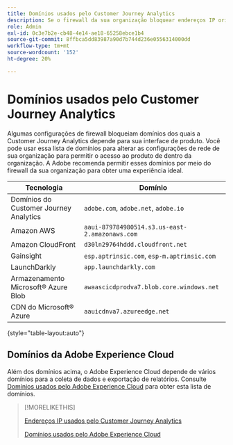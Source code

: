 ```yaml
---
title: Domínios usados pelo Customer Journey Analytics
description: Se o firewall da sua organização bloquear endereços IP originados da Adobe, use esta lista para atualizar as configurações do firewall.
role: Admin
exl-id: 0c3e7b2e-cb48-4e14-ae18-65258ebce1b4
source-git-commit: 8ffbca5dd83987a90d7b744d236e0556314000dd
workflow-type: tm+mt
source-wordcount: '152'
ht-degree: 20%

---
```


# Domínios usados pelo Customer Journey Analytics

Algumas configurações de firewall bloqueiam domínios dos quais a Customer Journey Analytics depende para sua interface de produto. Você pode usar essa lista de domínios para alterar as configurações de rede de sua organização para permitir o acesso ao produto de dentro da organização. A Adobe recomenda permitir esses domínios por meio do firewall da sua organização para obter uma experiência ideal.

| Tecnologia | Domínio |
| --- | --- |
| Domínios do Customer Journey Analytics | `adobe.com`, `adobe.net`, `adobe.io` |
| Amazon AWS | `aaui-879784980514.s3.us-east-2.amazonaws.com` |
| Amazon CloudFront | `d30ln29764hddd.cloudfront.net` |
| Gainsight | `esp.aptrinsic.com`, `esp-m.aptrinsic.com` |
| LaunchDarkly | `app.launchdarkly.com` |
| Armazenamento Microsoft® Azure Blob | `awaascicdprodva7.blob.core.windows.net` |
| CDN do Microsoft® Azure | `aauicdnva7.azureedge.net` |

{style="table-layout:auto"}

## Domínios da Adobe Experience Cloud

Além dos domínios acima, o Adobe Experience Cloud depende de vários domínios para a coleta de dados e exportação de relatórios. Consulte [Domínios usados pelo Adobe Experience Cloud](https://experienceleague.adobe.com/en/docs/core-services/interface/data-collection/domains) para obter esta lista de domínios.

>[!MORELIKETHIS]
>
>[Endereços IP usados pelo Customer Journey Analytics](ip-addresses.md)
>
>[Domínios usados pelo Adobe Experience Cloud](https://experienceleague.adobe.com/en/docs/core-services/interface/data-collection/domains)
